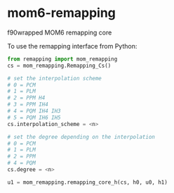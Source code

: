# mom6-remapping
f90wrapped MOM6 remapping core

To use the remapping interface from Python:

~~~python
from remapping import mom_remapping
cs = mom_remapping.Remapping_Cs()

# set the interpolation scheme
# 0 = PCM
# 1 = PLM
# 2 = PPM H4
# 3 = PPM IH4
# 4 = PQM IH4 IH3
# 5 = PQM IH6 IH5
cs.interpolation_scheme = <n>

# set the degree depending on the interpolation
# 0 = PCM
# 1 = PLM
# 2 = PPM
# 4 = PQM
cs.degree = <n>

u1 = mom_remapping.remapping_core_h(cs, h0, u0, h1)
~~~
